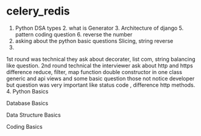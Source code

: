 # celery_redis


1. Python DSA types 2. what is Generator 3. Architecture of django 5. pattern coding question 6. reverse the number
2. asking about the python basic questions Slicing, string reverse
3. 
1st round was technical they ask about decorater, list com, string balancing like question. 
2nd round technical the interviewer ask about http and https difference reduce, filter, map function double constructor in one class generic and api views and some basic question those not notice developer but question was very important like status code , difference http methods.
4. 
Python Basics

Database Basics

Data Structure Basics

Coding Basics